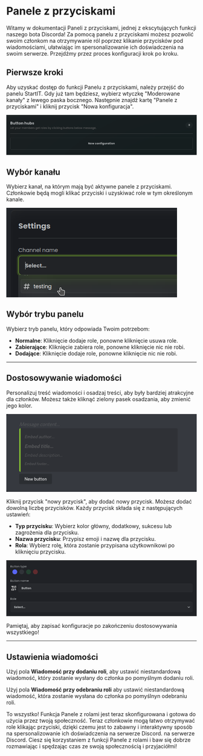 # Panele z przyciskami

Witamy w dokumentacji Paneli z przyciskami, jednej z ekscytujących funkcji naszego bota Discorda! Za pomocą panelu z przyciskami możesz 
pozwolić swoim członkom na otrzymywanie ról poprzez klikanie przycisków pod wiadomościami, ułatwiając im spersonalizowanie ich
doświadczenia na swoim serwerze. Przejdźmy przez proces konfiguracji krok po kroku.

## Pierwsze kroki

Aby uzyskać dostęp do funkcji Panelu z przyciskami, należy przejść do panelu StartIT. Gdy już tam będziesz, wybierz wtyczkę "Moderowane
kanały" z lewego paska bocznego. Następnie znajdź kartę "Panele z przyciskami" i kliknij przycisk "Nowa konfiguracja".

![img.png](../assets/v44.png)

## Wybór kanału

Wybierz kanał, na którym mają być aktywne panele z przyciskami. Członkowie będą mogli klikać przyciski i uzyskiwać
role w tym określonym kanale.

![](../assets/v31.png)

## Wybór trybu panelu

Wybierz tryb panelu, który odpowiada Twoim potrzebom:
  - **Normalne**: Kliknięcie dodaje role, ponowne kliknięcie usuwa role.
  - **Zabierające**: Kliknięcie zabiera role, ponowne kliknięcie nic nie robi.
  - **Dodające**: Kliknięcie dodaje role, ponowne kliknięcie nic nie robi.

---

## Dostosowywanie wiadomości

Personalizuj treść wiadomości i osadzaj treści, aby były bardziej atrakcyjne dla członków. Możesz także kliknąć zielony pasek osadzania, 
aby zmienić jego kolor.

![img_1.png](../assets/v45.png)

Kliknij przycisk "nowy przycisk", aby dodać nowy przycisk. Możesz dodać dowolną liczbę przycisków. Każdy przycisk składa się z
następujących ustawień:

  - **Typ przycisku**: Wybierz kolor główny, dodatkowy, sukcesu lub zagrożenia dla przycisku.
  - **Nazwa przycisku**: Przypisz emoji i nazwę dla przycisku.
  - **Rola**: Wybierz rolę, która zostanie przypisana użytkownikowi po kliknięciu przycisku.

![img_2.png](../assets/v46.png)

Pamiętaj, aby zapisać konfiguracje po zakończeniu dostosowywania wszystkiego!

---

## Ustawienia wiadomości

Użyj pola **Wiadomość przy dodaniu roli**, aby ustawić niestandardową wiadomość, który zostanie wysłany do członka po 
pomyślnym dodaniu roli.

Użyj pola **Wiadomość przy odebraniu roli** aby ustawić niestandardową wiadomość, która zostanie wysłana do członka po
pomyślnyn odebraniu roli.

To wszystko! Funkcja Panele z rolami jest teraz skonfigurowana i gotowa do użycia przez twoją społeczność. Teraz członkowie mogą łatwo 
otrzymywać role klikając przyciski, dzięki czemu jest to zabawny i interaktywny sposób na spersonalizowanie ich doświadczenia na serwerze Discord.
na serwerze Discord. Ciesz się korzystaniem z funkcji Panele z rolami i baw się dobrze rozmawiając i spędzając czas ze swoją społecznością i
przyjaciółmi!

